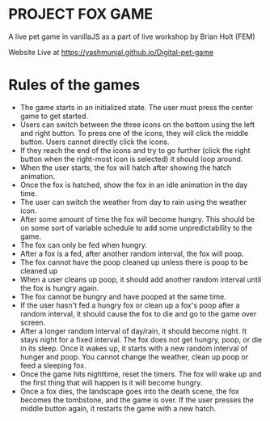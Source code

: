 # PROJECT FOX GAME

A live pet game in vanillaJS as a part of live workshop by Brian Holt (FEM)

Website Live at https://yashmunjal.github.io/Digital-pet-game

# Rules of the games

  - The game starts in an initialized state. The user must press the center game to get started.
  - Users can switch between the three icons on the bottom using the left and right button. To press one of the icons, they will click the middle button. Users cannot directly click the icons.
  - If they reach the end of the icons and try to go further (click the right button when the right-most icon is selected) it should loop around.
  - When the user starts, the fox will hatch after showing the hatch animation.
  - Once the fox is hatched, show the fox in an idle animation in the day time.
  - The user can switch the weather from day to rain using the weather icon.
  - After some amount of time the fox will become hungry. This should be on some sort of variable schedule to add some unpredictability to the game.
  - The fox can only be fed when hungry.
  - After a fox is a fed, after another random interval, the fox will poop.
  - The fox cannot have the poop cleaned up unless there is poop to be cleaned up
  - When a user cleans up poop, it should add another random interval until the fox is hungry again.
  - The fox cannot be hungry and have pooped at the same time.
  - If the user hasn't fed a hungry fox or clean up a fox's poop after a random interval, it should cause the fox to die and go to the game over screen.
  - After a longer random interval of day/rain, it should become night. It stays night for a fixed interval. The fox does not get hungry, poop, or die in its sleep. Once it wakes up, it starts with a new random interval of hunger and poop. You cannot change the weather, clean up poop or feed a sleeping fox.
  - Once the game hits nighttime, reset the timers. The fox will wake up and the first thing that will happen is it will become hungry.
  - Once a fox dies, the landscape goes into the death scene, the fox becomes the tombstone, and the game is over. If the user presses the middle button again, it restarts the game with a new hatch.



